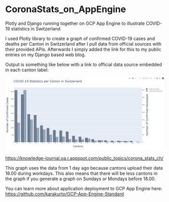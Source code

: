 # CoronaStats_on_AppEngine
Plotly and Django running together on GCP App Engine to illustrate COVID-19 statistics in Switzerland  

I used Plotly library to create a graph of confirmed COVID-19 cases and deaths per Canton in Switzerland after I pull data from official sources with their provided APIs. Afterwards I simply added the link for this to my public entries on my Django based web blog.  

Output is something like below with a link to official data source embedded in each canton label:  
  
![alt text](https://github.com/karakurto/CoronaStats_on_AppEngine/blob/master/Capture.PNG?raw=true)

https://knowledge-journal.oa.r.appspot.com/public_topics/corona_stats_ch/

This graph uses the data from 1 day ago because cantons upload their data 18.00 during workdays. This also means that there will be less cantons in the graph  if you generate a graph on Sundays or Mondays before 18.00.

You can learn more about application deployment to GCP App Engine here: https://github.com/karakurto/GCP-App-Engine-Standard
